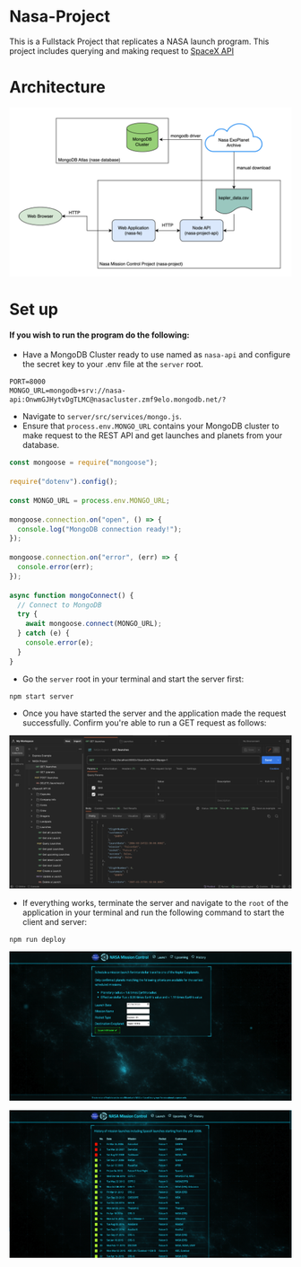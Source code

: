 # Nasa-Project
This is a Fullstack Project that replicates a NASA launch program. This project includes querying and making request to [SpaceX API](https://github.com/r-spacex/SpaceX-API)

# Architecture
<p align="center">
    <img width="600" src="./assets/architecture.png">
</p>


# Set up

#### If you wish to run the program do the following:

* Have a MongoDB Cluster ready to use named as `nasa-api` and configure the secret key to your .env file at the `server` root.
```env
PORT=8000
MONGO_URL=mongodb+srv://nasa-api:OnwmGJHytvDgTLMC@nasacluster.zmf9elo.mongodb.net/?
```
* Navigate to `server/src/services/mongo.js`.
* Ensure that `process.env.MONGO_URL` contains your MongoDB cluster to make request to the REST API and get launches and planets from your database.

```javascript
const mongoose = require("mongoose");

require("dotenv").config();

const MONGO_URL = process.env.MONGO_URL;

mongoose.connection.on("open", () => {
  console.log("MongoDB connection ready!");
});

mongoose.connection.on("error", (err) => {
  console.error(err);
});

async function mongoConnect() {
  // Connect to MongoDB
  try {
    await mongoose.connect(MONGO_URL);
  } catch (e) {
    console.error(e);
  }
}
```

* Go the `server` root in your terminal and start the server first: 
```env
npm start server
```

* Once you have started the server and the application made the request successfully. Confirm you're able to run a GET request as follows: 
<p align="center">
    <img width="600" src="./assets/get.png">
</p>

* If everything works, terminate the server and navigate to the `root` of the application in your terminal and run the following command to start the client and server:
```env
npm run deploy
```
<p align="center">
    <img width="600" src="./assets/home.png">
</p>

<p align="center">
    <img width="600" src="./assets/history.png">
</p>


